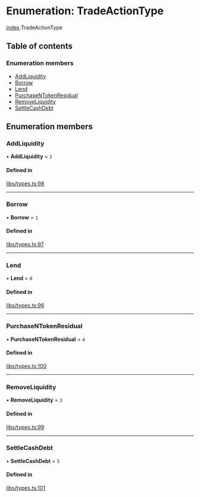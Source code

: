 # Enumeration: TradeActionType

[index](../modules/index.md).TradeActionType

## Table of contents

### Enumeration members

- [AddLiquidity](index.TradeActionType.md#addliquidity)
- [Borrow](index.TradeActionType.md#borrow)
- [Lend](index.TradeActionType.md#lend)
- [PurchaseNTokenResidual](index.TradeActionType.md#purchasentokenresidual)
- [RemoveLiquidity](index.TradeActionType.md#removeliquidity)
- [SettleCashDebt](index.TradeActionType.md#settlecashdebt)

## Enumeration members

### AddLiquidity

• **AddLiquidity** = `2`

#### Defined in

[libs/types.ts:98](https://github.com/notional-finance/sdk-v2/blob/a03fc9c/src/libs/types.ts#L98)

___

### Borrow

• **Borrow** = `1`

#### Defined in

[libs/types.ts:97](https://github.com/notional-finance/sdk-v2/blob/a03fc9c/src/libs/types.ts#L97)

___

### Lend

• **Lend** = `0`

#### Defined in

[libs/types.ts:96](https://github.com/notional-finance/sdk-v2/blob/a03fc9c/src/libs/types.ts#L96)

___

### PurchaseNTokenResidual

• **PurchaseNTokenResidual** = `4`

#### Defined in

[libs/types.ts:100](https://github.com/notional-finance/sdk-v2/blob/a03fc9c/src/libs/types.ts#L100)

___

### RemoveLiquidity

• **RemoveLiquidity** = `3`

#### Defined in

[libs/types.ts:99](https://github.com/notional-finance/sdk-v2/blob/a03fc9c/src/libs/types.ts#L99)

___

### SettleCashDebt

• **SettleCashDebt** = `5`

#### Defined in

[libs/types.ts:101](https://github.com/notional-finance/sdk-v2/blob/a03fc9c/src/libs/types.ts#L101)
